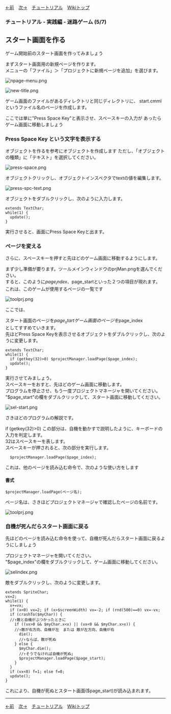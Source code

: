 
[←前](./tr-maze04)&emsp;[次→](./tr-maze06)&emsp;[チュートリアル](./tutorial)&emsp;[Wikiトップ](./)

<title>チュートリアル - 実践編 - 迷路ゲーム (5/7) - スタート画面を作る</title>

### チュートリアル - 実践編 - 迷路ゲーム (5/7)
## スタート画面を作る


ゲーム開始前のスタート画面を作ってみましょう

まずスタート画面用の新規ページを作ります。  
メニューの「ファイル」＞「プロジェクトに新規ページを追加」を選びます。

![npage-menu.png](./img/npage-menu.png)

![new-title.png](./img/new-title.png)

ゲーム画面のファイルがあるディレクトリと同じディレクトリに、 start.cmmlというファイル名のページを作成します。

 ここでは単に"Press Space Key"と表示させ、スペースキーの入力が あったらゲーム画面に移動しましょう

### Press Space Key という文字を表示する

オブジェクトを作るを参考にオブジェクトを作成します ただし、「オブジェクトの種類」に「テキスト」を選択してください。

![press-space.png](./img/press-space.png)

オブジェクトクリックし、オブジェクトインスペクタでtextの値を編集します。

![press-spc-text.png](./img/press-spc-text.png)

オブジェクトをダブルクリックし、次のように入力します。

```
extends TextChar;
while(1) {
  update();
}
```

実行させると、画面にPress Space Keyと出ます。

### ページを変える

さらに、スペースキーを押すと先ほどのゲーム画面に移動するようにします。

まず少し準備が要ります。ツールメインウィンドウのprjMan.pngを選んでください。  
すると、このように$page_index、$page_startといった２つの項目が現れます。  
これは、このゲームが使用するページの一覧です

![toolprj.png](./img/toolprj.png)

ここでは、

スタート画面のページを$page_start  
ゲーム画面のページを$page_index  
としてすすめていきます。  
先ほどPress Space Keyを表示させるオブジェクトをダブルクリックし、次のように変更します。

```
extends TextChar;
while(1) {
  if (getkey(32)>0) $projectManager.loadPage($page_index);
  update();
}
```

実行させてみましょう。  
スペースキーをおすと、先ほどのゲーム画面に移動します。  
プログラムを停止させ、もう一度プロジェクトマネージャを開いてください。  
"$page_start"の欄をダブルクリックして、スタート画面に移動してください。

![sel-start.png](./img/sel-start.png)

さきほどのプログラムの解説です。

 if (getkey(32)>0)
この部分は、自機を動かすで説明したように、キーボードの入力を判定します。  
32はスペースキーを表します。  
スペースキーが押されると、次の部分を実行します。

```
  $projectManager.loadPage($page_index);
```
これは、他のページを読み込む命令で、次のような使い方をします

#### 書式
```
$projectManager.loadPage(ページ名);
```
ページ名は、さきほどプロジェクトマネージャで確認したページの名前です。

![toolprj.png](./img/toolprj.png)

### 自機が死んだらスタート画面に戻る  
先ほどのページを読み込む命令を使って、自機が死んだらスタート画面に戻るようにしましょう

プロジェクトマネージャを開いてください。  
"$page_index"の欄をダブルクリックして、ゲーム画面に移動してください。

![selindex.png](./img/selindex.png)

敵をダブルクリックし、次のように変更します。

```
extends SpriteChar;
vx=2;
while(1) {
  x+=vx;
  if (x<0) vx=2; if (x>$screenWidth) vx=-2; if (rnd(500)==0) vx=-vx;
  if (crashTo($myChar)) {
  //↑敵と自機がぶつかったときに
    if ((vx>0 && $myChar.x<x) || (vx<0 && $myChar.x>x)) {
    //↑敵が右方向、自機が左　または 敵が左方向、自機が右
      die();
      //↑ならば、敵が死ぬ
    } else {
      $myChar.die();
      //↑そうでなければ自機が死ぬ」
      $projectManager.loadPage($page_start);
    }
  }
  if (vx<0) f=1; else f=0;
  update();
}
```
これにより、自機が死ぬとスタート画面($page_start)が読み込まれます。

***

[←前](./tr-maze04)&emsp;[次→](./tr-maze06)&emsp;[チュートリアル](./tutorial)&emsp;[Wikiトップ](./)
